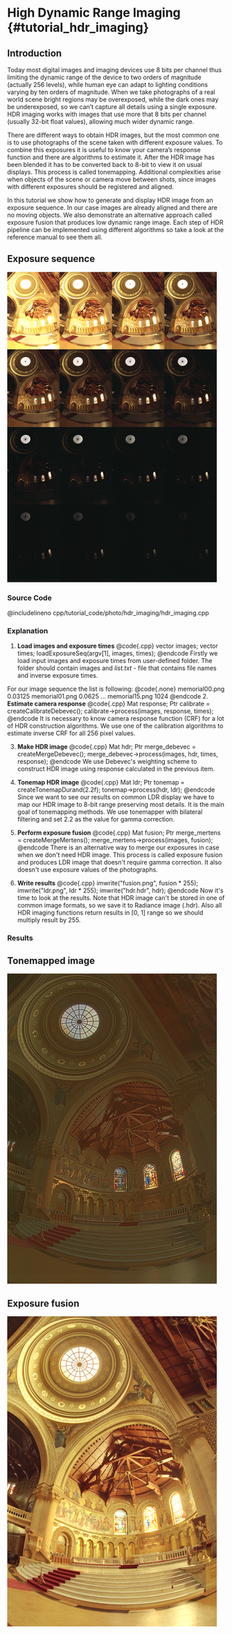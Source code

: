 High Dynamic Range Imaging {#tutorial_hdr_imaging}
==========================

Introduction
------------

Today most digital images and imaging devices use 8 bits per channel thus limiting the dynamic range
of the device to two orders of magnitude (actually 256 levels), while human eye can adapt to
lighting conditions varying by ten orders of magnitude. When we take photographs of a real world
scene bright regions may be overexposed, while the dark ones may be underexposed, so we can’t
capture all details using a single exposure. HDR imaging works with images that use more that 8 bits
per channel (usually 32-bit float values), allowing much wider dynamic range.

There are different ways to obtain HDR images, but the most common one is to use photographs of the
scene taken with different exposure values. To combine this exposures it is useful to know your
camera’s response function and there are algorithms to estimate it. After the HDR image has been
blended it has to be converted back to 8-bit to view it on usual displays. This process is called
tonemapping. Additional complexities arise when objects of the scene or camera move between shots,
since images with different exposures should be registered and aligned.

In this tutorial we show how to generate and display HDR image from an exposure sequence. In our
case images are already aligned and there are no moving objects. We also demonstrate an alternative
approach called exposure fusion that produces low dynamic range image. Each step of HDR pipeline can
be implemented using different algorithms so take a look at the reference manual to see them all.

Exposure sequence
-----------------

![image](images/memorial.png)

### Source Code

@includelineno cpp/tutorial_code/photo/hdr_imaging/hdr_imaging.cpp

### Explanation

1.  **Load images and exposure times**
@code{.cpp}
vector<Mat> images;
vector<float> times;
loadExposureSeq(argv[1], images, times);
@endcode
Firstly we load input images and exposure times from user-defined folder. The folder should
contain images and *list.txt* - file that contains file names and inverse exposure times.

For our image sequence the list is following:
@code{.none}
memorial00.png 0.03125
memorial01.png 0.0625
...
memorial15.png 1024
@endcode
2.  **Estimate camera response**
@code{.cpp}
Mat response;
Ptr<CalibrateDebevec> calibrate = createCalibrateDebevec();
calibrate->process(images, response, times);
@endcode
It is necessary to know camera response function (CRF) for a lot of HDR construction algorithms.
We use one of the calibration algorithms to estimate inverse CRF for all 256 pixel values.

3.  **Make HDR image**
@code{.cpp}
Mat hdr;
Ptr<MergeDebevec> merge_debevec = createMergeDebevec();
merge_debevec->process(images, hdr, times, response);
@endcode
We use Debevec's weighting scheme to construct HDR image using response calculated in the previous
item.

4.  **Tonemap HDR image**
@code{.cpp}
Mat ldr;
Ptr<TonemapDurand> tonemap = createTonemapDurand(2.2f);
tonemap->process(hdr, ldr);
@endcode
Since we want to see our results on common LDR display we have to map our HDR image to 8-bit range
preserving most details. It is the main goal of tonemapping methods. We use tonemapper with
bilateral filtering and set 2.2 as the value for gamma correction.

5.  **Perform exposure fusion**
@code{.cpp}
Mat fusion;
Ptr<MergeMertens> merge_mertens = createMergeMertens();
merge_mertens->process(images, fusion);
@endcode
There is an alternative way to merge our exposures in case when we don't need HDR image. This
process is called exposure fusion and produces LDR image that doesn't require gamma correction. It
also doesn't use exposure values of the photographs.

6.  **Write results**
@code{.cpp}
imwrite("fusion.png", fusion * 255);
imwrite("ldr.png", ldr * 255);
imwrite("hdr.hdr", hdr);
@endcode
Now it's time to look at the results. Note that HDR image can't be stored in one of common image
formats, so we save it to Radiance image (.hdr). Also all HDR imaging functions return results in
[0, 1] range so we should multiply result by 255.

### Results

Tonemapped image
----------------

![image](images/ldr.png)

Exposure fusion
---------------

![image](images/fusion.png)

